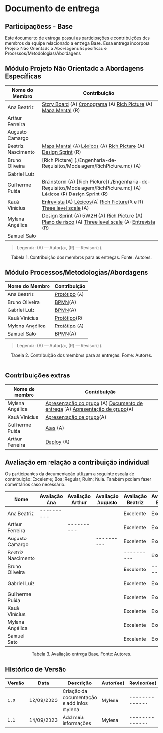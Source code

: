# Documento de entrega
## Participaçõess - Base

Este documento de entrega possui as participações e contribuiçôes dos membros da equipe relacionado a entrega Base.
Essa entrega incorpora Projeto Não Orientado a Abordagens Específicas e Processos/Metodologias/Abordagens

## Módulo Projeto Não Orientado a Abordagens Específicas

| Nome do Membro     | Contribuição                                                                                                                                                                                  |
|--------------------|-----------------------------------------------------------------------------------------------------------------------------------------------------------------------------------------------|
| Ana Beatriz        | [Story Board](add) (A) [Cronograma](add) (A) [Rich Picture](add) (A) [Mapa Mental](add) (R)|     
| Arthur Ferreira    |                                                                                                                    |     
| Augusto Camargo    |                                                                                                                                          |     
| Beatriz Nascimento |  [Mapa Mental](Adicionar) (A) [Léxicos](Adicionar) (A)  [Rich Picture](Adicionar) (A) [Design Sprint](Adicionar) (R)                                                                                                                         |     
| Bruno Oliveira     |  [Rich Picture] (./Engenharia-de-Requisitos/Modelagem/RichPicture.md) (A)                                                      |     
| Gabriel Luiz       |                                                                                                                            |     
| Guilherme Puida    | [Brainstorm](./Engenharia-de-Requisitos/Elicitação/Brainstorm.md) (A) [Rich Picture](./Engenharia-de-Requisitos/Modelagem/RichPicture.md] (A) [Léxicos](./Engenharia-de-Requisitos/Modelagem/Léxicos.md) (R) [Design Sprint](Adicionar) (R) |
| Kauã Vinícius      |  [Entrevista](./Engenharia-de-Requisitos/Elicitação/Entrevista.md) (A) [Léxicos](./Engenharia-de-Requisitos/Modelagem/Léxicos.md)(A)  [Rich Picture](Adicionar)(A e R) [Three level scale](Adicionar) (A)                                                                                                                                     |     
| Mylena Angélica    | [Design Sprint](2.0.Design_Sprint.md) (A) [5W2H](./Engenharia-de-Requisitos/Elicitação/5W2H.md) (A) [Rich Picture](Adicionar) (A)  [Plano de risco](Adicionar) (A) [Three level scale](Adicionar) (A) [Entrevista](Adicionar) (R) |     
| Samuel Sato        | |     

> Legenda: (A) — Autor(a), (R) — Revisor(a).

<div style="text-align: center"> Tabela 1. Contribuição dos membros para as entregas. Fonte: Autores.</div>

## Módulo Processos/Metodologias/Abordagens

| Nome do Membro     | Contribuição                                                                                                                                                                                  |
|--------------------|-----------------------------------------------------------------------------------------------------------------------------------------------------------------------------------------------|
| Ana Beatriz        | [Protótipo](adicionar) (A) |          
| Bruno Oliveira     | [BPMN](adicionar)(A)                                                       |     
| Gabriel Luiz       | [BPMN](adicionar)(A)                                                                                                                    |    
| Kauã Vinícius      |  [Protótipo](adicionar)(R)                                                                                                                   
| Mylena Angélica    | [Protótipo](adicionar) (A) |     
| Samuel Sato        | [BPMN](adicionar)(A) |  
> Legenda: (A) — Autor(a), (R) — Revisor(a).

<div style="text-align: center"> Tabela 2. Contribuição dos membros para as entregas. Fonte: Autores.</div>

<br>

## Contribuições extras

| Nome do membro | Contribuição |
|----------------|--------------|
| Mylena Angélica | [Apresentação do grupo](adicionar) (A) [Documento de entrega](adicionar) (A) [Apresentação de grupo](ApresentacaoDeGrupo.md)(A) |
| Kauã Vinícius | [Apresentação de grupo](ApresentacaoDeGrupo.md)(A) | 
| Guilherme Puida | [Atas](adicionar) (A) |
| Arthur Ferreira | [Deploy](adicionar) (A) |


## Avaliação em relação a contribuição individual
Os participantes da documentação utilizam a seguinte escala de contribuição: Excelente; Boa; Regular; Ruim; Nula. 
Também podiam fazer comentários caso necessário.

|         Nome       | Avaliação Ana | Avaliação Arthur | Avaliação Augusto | Avaliação Beatriz | Avaliação Bruno | Avaliação Gabriel | Avaliação Guilherme | Avaliação Kauã | Avaliação Mylena | Avaliação Samuel | 
|--------------------|---------------|------------------|-------------------|-------------------|-----------------|-------------------|---------------------|----------------|------------------|------------------|
| Ana Beatriz        |----------     |                  |                   |Excelente          | Excelente                |                   | Excelente           |  Excelente              | Excelente        |                  |
| Arthur Ferreira    |               |----------        |                   |Excelente          | Excelente                |                   | Excelente           |   Excelente             |  Excelente       |                  |
| Augusto Camargo    |               |                  |----------         |Excelente          | Excelente                |                   | Excelente           |   Excelente             |  Excelente       |                  |
| Beatriz Nascimento |               |                  |                   |----------         | Excelente                |                   | Excelente           |    Excelente            | Excelente        |                  |
| Bruno Oliveira     |               |                  |                   |Excelente          |----------       |                   | Excelente           |   Excelente             |  Excelente       |                  |
| Gabriel Luiz       |               |                  |                   |Excelente          | Excelente                |----------         | Excelente           |  Excelente              |  Excelente       |                  |
| Guilherme Puida    |               |                  |                   |Excelente          | Excelente                |                   |----------           |  Excelente              | Excelente        |                  |
| Kauã Vinícius      |               |                  |                   |Excelente          | Excelente                |                   | Excelente           |----------      | Excelente        |                  |
| Mylena Angélica    |               |                  |                   |Excelente          | Excelente                |                   | Excelente           |  Excelente              |----------        |                  |
| Samuel Sato        |               |                  |                   |Excelente          | Excelente                |                   | Excelente          |  Excelente              | Excelente        |----------        |                                                                                                                                                        ||

<div style="text-align: center"> Tabela 3. Avaliação entrega Base. Fonte: Autores.</div>


## Histórico de Versão

| Versão | Data       | Descrição | Autor(es)        | Revisor(es)    |
|--------|------------|-----------|------------------|----------------|
| `1.0`  | 12/09/2023 | Criação da documentação e add infos mylena| Mylena           | -------------- |
| `1.1`  | 14/09/2023 | Add mais informações | Mylena           | -------------- |
